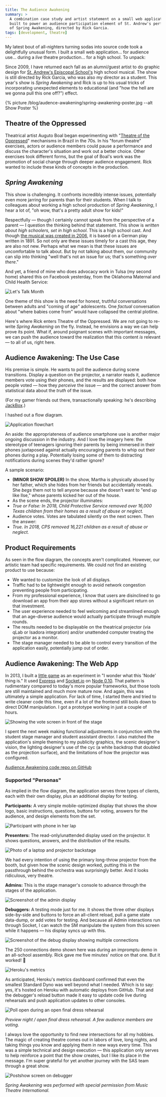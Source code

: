 ```yaml
---
title: The Audience Awakening
summary: >
  A combination case study and artist statement on a small web application I
  built to power an audience participation element of St. Andrew's performance
  of Spring Awakening, directed by Rick Garcia.
tags: [development, theatre]
---
```


My latest bout of all-nighters turning sodas into source code took a
delightfully unusual form. I built a small web application... for audience
use... during a *live* theatre production... for a high school. To unpack:

Since 2009, I have returned each fall as an alumni/guest artist to do graphic
design for [St. Andrew's Episcopal School's](https://www.sasaustin.org/) high
school musical. The show is still directed by Rick Garcia, who was also my
director as a student. This year's show is *Spring Awakening* and Rick is up to
his usual tricks of incorporating unexpected elements to educational (and "how
the hell are we gonna pull this one off?") effect.

{% picture /blog/audence-awakening/spring-awakening-poster.jpg --alt Show Poster %}

## Theatre of the Oppressed

Theatrical artist Auguto Boal began experimenting with
"[Theatre of the Oppressed](https://en.wikipedia.org/wiki/Theatre_of_the_Oppressed)"
mechanisms in Brazil in the 70s. In his "forum theatre" exercises, actors or
audience members could pause a performance and discuss the character's situation
and work out a better choice. Other exercises took different forms, but the goal
of Boal's work was the promotion of social change through deeper audience
engagement. Rick wanted to include these kinds of concepts in the production.

## *Spring Awakening*

This show is challenging. It confronts incredibly intense issues, potentially
even more jarring for parents than for their students. When I talk to colleagues
about working a high school production of *Spring Awakening*, I hear a lot of,
"oh wow, that's a pretty adult show for kids!"

Respectfully — though I certainly cannot speak from the perspective of a parent
— I question the thinking behind that statement. This show is *written about
high schoolers, set in high school*. This is a high school cast. And though
[the musical was created in 2006](https://en.wikipedia.org/wiki/Spring_Awakening_(musical)),
it is based on a German play written in 1891. So not only are these issues
timely for a cast this age, they are also not new. Perhaps what we  mean is that
these issues are uncomfortable to talk about. But by not talking about them, our
community can slip into thinking "well that's not an issue for us; that's
something *over there*."

And yet, a friend of mine who does advocacy work in Tulsa (my second home)
shared this on Facebook yesterday, from the Oklahoma Maternal and Child Health
Service:

![Let's Talk Month](/assets/blog/audence-awakening/omchs-lets-talk.jpg)

One theme of this show is the need for honest, truthful conversations between
adults and "coming of age" adolescents. One *factual* conversation about "where
babies come from" would have collapsed the central plotline.

Here's where Rick enters Theatre of the Oppressed. We are not going to re-write
*Spring Awakening* on the fly. Instead, he envisions a way we can help prove its
point. What if, around poignant scenes with important messages, we can push the
audience toward the realization that this content *is* relevant — to all of us,
right here.

## Audience Awakening: The Use Case

His premise is simple. He wants to poll the audience during scene transitions.
Display a question on the projector, a narrator reads it, audience members vote
using their phones, and the results are displayed: both how people voted — how
they *perceive* the issue — and the correct answer from statistical data about
the *truth* of the issue.

(For my gamer friends out there, transactionally speaking: he's describing
[JackBox](https://jackboxgames.com).)

I hashed out a flow diagram.

![Application flowchart](/assets/blog/audence-awakening/flow-diagram.png)

An aside: the appropriateness of audience smartphone use is another major
ongoing discussion in the industry. And I love the imagery here: the stereotype
of teenagers ignoring their parents by being immersed in their phones juxtaposed
against actually encouraging parents to whip out their phones during a play.
Potentially losing some of them to distracting notifications during scenes
they'd rather ignore?

A sample scenario:

- **(MINOR SHOW SPOILER)** In the show, Martha is physically abused by her
  father, which she hides from her friends but accidentally reveals. She *begs*
  them not to tell anyone because she doesn't want to "end up like Ilse," whose
  parents kicked her out of the house.
- As the scene ends, the projector illuminates:
- *True or False: In 2018, Child Protective Service removed over 16,000 Texas
  children from their homes as a result of abuse or neglect.*
- Audience votes. Votes are tabulated silently on the next screen. Then the answer:
- *True. In 2018, CPS removed 16,221 children as a result of abuse or neglect.*

## Product Requirements

As seen in the flow diagram, the concepts aren't complicated. However, our
artistic team had specific requirements. We could not find an existing product
to use because:

- We wanted to customize the look of all displays.
- Traffic had to be lightweight enough to avoid network congestion preventing
  people from participating.
- From my professional experience, I know that users are disinclined to go
  download an app from their app stores without a significant return on that
  investment.
- The user experience needed to feel welcoming and streamlined enough that an
  age-diverse audience would actually participate through multiple rounds.
- The results needed to be displayable on the theatrical projector (via qLab or
  Isadora integration) and/or unattended computer treating the projector as a
  monitor.
- The stage manager needed to be able to control every transition of the
  application easily, potentially jump out of order.

## Audience Awakening: The Web App

In 2013, I built a [little game](https://tsmith512.github.io/scrummy/) as an
experiment in "I wonder what this 'Node' thing is." It used
[Express](https://expressjs.com/) and [Socket.io](https://socket.io/) on
[Node 0.10](https://nodejs.org/en/). That pattern is rudimentary compared to
today's more popular frameworks, but those tools are still maintained and much
more mature now. And again, this was ultimately a simple application. For lack
of time, I started there and tried to write cleaner code this time, even if a
lot of the frontend still boils down to direct DOM manipulation. I got a
prototype working in just a couple of hours.

![Showing the vote screen in front of the stage](/assets/blog/audence-awakening/voting-in-rehearsal.jpg)

I spent the next week making functional adjustments in conjunction with the
student stage manager and student assistant director. I also matched the
application's simple theming to my publicity graphics, the scenic designer's
vision, the lighting designer's use of the cyc (a white backdrop that doubled as
the projection surface), and the limitations of how the projector was
configured.

[Audience Awakening code repo on GitHub](https://github.com/tsmith512/audience-awakening)

### Supported "Personas"

As implied in the flow diagram, the application serves three types of clients,
each with their own display, plus an additional display for testing.

**Participants:** A very simple mobile-optimized display that shows the show
logo, basic instructions, questions, buttons for voting, answers for the
audience, and design elements from the set.

![Participant with phone in her lap](/assets/blog/audence-awakening/participant.jpg)

**Presenters:** The read-only/unattended display used on the projector. It
shows questions, answers, and the distribution of the results.

![Photo of a laptop and projector backstage](/assets/blog/audence-awakening/presenters.jpg)

We had every intention of using the primary long-throw projector from the booth,
but given how the scenic design worked, putting this in the passthrough behind
the orchestra was surprisingly better. And it looks ridiculous, very theatre.

**Admins:** This is the stage manager's console to advance through the stages of
the application.

![Screenshot of the admin display](/assets/blog/audence-awakening/admins.jpg)

**Debuggers:** A testing mode just for me. It shows the three other displays
side-by-side and buttons to force an all-client reload, pull a game state
data-dump, or add votes for testing. And because all Admin interactions run
through Socket, I can watch the SM manipulate the system from this screen while
it happens — his display syncs up with this.

![Screenshot of the debug display showing multiple connections](/assets/blog/audence-awakening/debug-assembly.jpg)

The 250 connections demo shown here was during an impromptu demo in an
all-school assembly. Rick gave me five minutes' notice on that one. But it
worked! 🎉

![Heroku's metrics](/assets/blog/audence-awakening/heroku-metrics.jpg)

As anticipated, Heroku's metrics dashboard confirmed that even the smallest
Standard Dyno was well beyond what I needed. Which is to say: yes, it's hosted
on Heroku with automatic deploys from GitHub. That and the debugger's reload
button made it easy to update code live during rehearsals and push application
updates to other consoles.

![Poll open during an open final dress rehearsal](/assets/blog/audence-awakening/open-dress.jpg)

*Preview night / open final dress rehearsal. A few audience members are voting.*

I always love the opportunity to find new intersections for all my hobbies. The
magic of creating theatre comes out in labors of love, long nights, and taking
things you know and applying them in new ways every time. This was a simple
technical and design execution — this application only serves to help reinforce
a point that the show creates, but I like its place in the message. I'm super
grateful for yet another journey with the SAS team through a great show.

![Postshow screen on debugger](/assets/blog/audence-awakening/debug-postshow.jpg)

*Spring Awakening was performed with special permission from Music Theatre International.*
